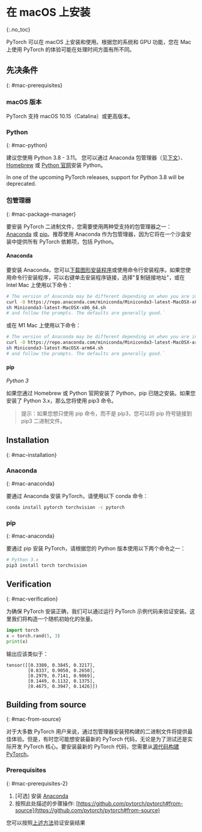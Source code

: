 # 在 macOS 上安装
{:.no_toc}

PyTorch 可以在 macOS 上安装和使用。根据您的系统和 GPU 功能，您在 Mac 上使用 PyTorch 的体验可能在处理时间方面有所不同。

## 先决条件
{: #mac-prerequisites}

### macOS 版本

PyTorch 支持 macOS 10.15（Catalina）或更高版本。

### Python
{: #mac-python}

建议您使用 Python 3.8 - 3.11。
您可以通过 Anaconda 包管理器（见[下文](#anaconda)）、[Homebrew](https://brew.sh/) 或
[Python 官网](https://www.python.org/downloads/mac-osx/)安装 Python。

In one of the upcoming PyTorch releases, support for Python 3.8 will be deprecated.

### 包管理器
{: #mac-package-manager}

要安装 PyTorch 二进制文件，您需要使用两种受支持的包管理器之一：[Anaconda](https://www.anaconda.com/download/#macos) 或 [pip](https://pypi.org/project/pip/)。推荐使用 Anaconda 作为包管理器，因为它将在一个沙盒安装中提供所有 PyTorch 依赖项，包括 Python。

#### Anaconda

要安装 Anaconda，您可以[下载图形安装程序](https://www.anaconda.com/download/#macos)或使用命令行安装程序。如果您使用命令行安装程序，可以右键单击安装程序链接，选择"复制链接地址"，或在 Intel Mac 上使用以下命令：

```bash
# The version of Anaconda may be different depending on when you are installing`
curl -O https://repo.anaconda.com/miniconda/Miniconda3-latest-MacOSX-x86_64.sh
sh Miniconda3-latest-MacOSX-x86_64.sh
# and follow the prompts. The defaults are generally good.`
```

或在 M1 Mac 上使用以下命令：

```bash
# The version of Anaconda may be different depending on when you are installing`
curl -O https://repo.anaconda.com/miniconda/Miniconda3-latest-MacOSX-arm64.sh
sh Miniconda3-latest-MacOSX-arm64.sh
# and follow the prompts. The defaults are generally good.`
```
#### pip

*Python 3*

如果您通过 Homebrew 或 Python 官网安装了 Python，pip 已随之安装。如果您安装了 Python 3.x，那么您将使用 pip3 命令。

> 提示：如果您想只使用 pip 命令，而不是 pip3，您可以将 pip 符号链接到 pip3 二进制文件。

## Installation
{: #mac-installation}

### Anaconda
{: #mac-anaconda}

要通过 Anaconda 安装 PyTorch，请使用以下 conda 命令：

```bash
conda install pytorch torchvision -c pytorch
```

### pip
{: #mac-anaconda}

要通过 pip 安装 PyTorch，请根据您的 Python 版本使用以下两个命令之一：

```bash
# Python 3.x
pip3 install torch torchvision
```

## Verification
{: #mac-verification}

为确保 PyTorch 安装正确，我们可以通过运行 PyTorch 示例代码来验证安装。这里我们将构造一个随机初始化的张量。

```python
import torch
x = torch.rand(5, 3)
print(x)
```

输出应该类似于：

```
tensor([[0.3380, 0.3845, 0.3217],
        [0.8337, 0.9050, 0.2650],
        [0.2979, 0.7141, 0.9069],
        [0.1449, 0.1132, 0.1375],
        [0.4675, 0.3947, 0.1426]])
```

## Building from source
{: #mac-from-source}

对于大多数 PyTorch 用户来说，通过包管理器安装预构建的二进制文件将提供最佳体验。但是，有时您可能想安装最新的 PyTorch 代码，无论是为了测试还是实际开发 PyTorch 核心。要安装最新的 PyTorch 代码，您需要从[源代码构建PyTorch](https://github.com/pytorch/pytorch#from-source)。




### Prerequisites
{: #mac-prerequisites-2}

1. [可选] 安装 [Anaconda](#anaconda)
2. 按照此处描述的步骤操作: [https://github.com/pytorch/pytorch#from-source](https://github.com/pytorch/pytorch#from-source)

您可以按照[上述方法](#mac-verification)验证安装结果
